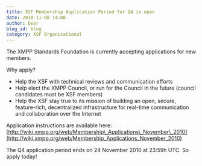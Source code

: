 ```yaml
---
title: XSF Membership Application Period for Q4 is open
date: 2010-11-08 14:08
author: bear
blog_id: blog
category: XSF Organisational
---
```


The XMPP Standards Foundation is currently accepting applications for new members.

Why apply?

- Help the XSF with technical reviews and communication efforts  
- Help elect the XMPP Council, or run for the Council in the future (council candidates must be XSF members)   
- Help the XSF stay true to its mission of building an open, secure, feature-rich, decentralized infrastructure for real-time communication and collaboration over the Internet

Application instructions are available here: [http://wiki.xmpp.org/web/Membership\_Applications\_November\_2010](http://wiki.xmpp.org/web/Membership_Applications_November_2010)

The Q4 application period ends on 24 November 2010 at 23:59h UTC. So apply today!
